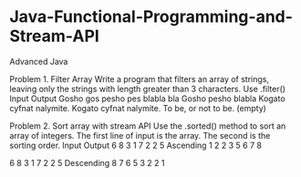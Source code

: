 # Java-Functional-Programming-and-Stream-API
Advanced Java

Problem 1.	Filter Array
Write a program that filters an array of strings, leaving only the strings with length greater than 3 characters. Use .filter()
Input	Output
Gosho gos pesho pes blabla bla	Gosho pesho blabla
Kogato cyfnat nalymite.	Kogato cyfnat nalymite.
To be, or not to be.	(empty)

Problem 2.	Sort array with stream API
Use the .sorted() method to sort an array of integers. The first line of input is the array. The second is the sorting order.
Input	Output
6 8 3 1 7 2 2 5
Ascending	1 2 2 3 5 6 7 8

6 8 3 1 7 2 2 5
Descending	8 7 6 5 3 2 2 1
